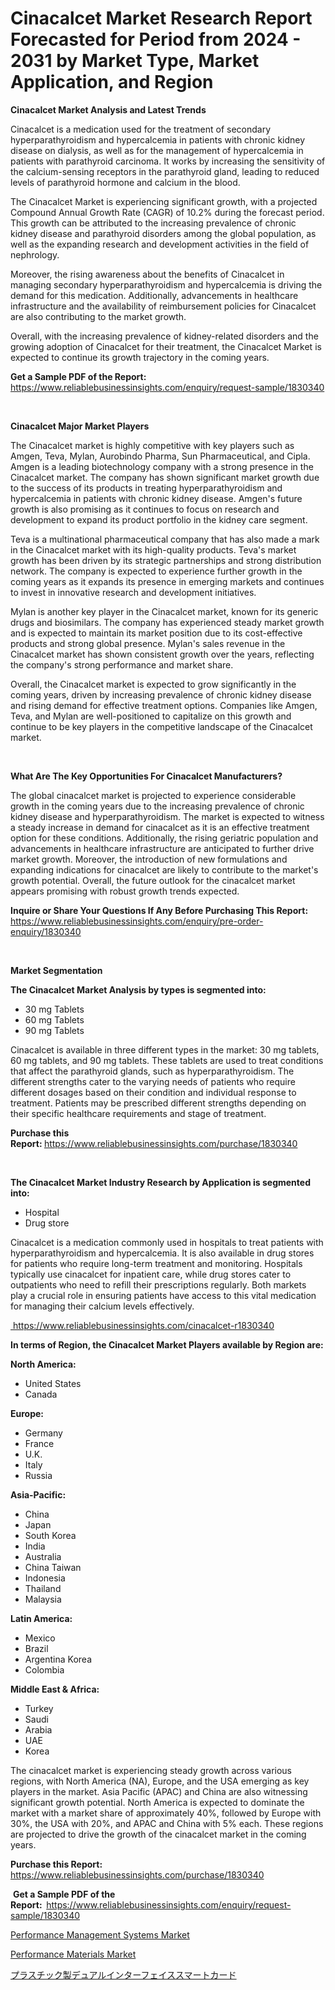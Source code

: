 <p><h1>Cinacalcet Market Research Report Forecasted for Period from 2024 -  2031 by Market Type, Market Application, and Region</h1></p><p><strong>Cinacalcet Market Analysis and Latest Trends</strong></p>
<p><p>Cinacalcet is a medication used for the treatment of secondary hyperparathyroidism and hypercalcemia in patients with chronic kidney disease on dialysis, as well as for the management of hypercalcemia in patients with parathyroid carcinoma. It works by increasing the sensitivity of the calcium-sensing receptors in the parathyroid gland, leading to reduced levels of parathyroid hormone and calcium in the blood.</p><p>The Cinacalcet Market is experiencing significant growth, with a projected Compound Annual Growth Rate (CAGR) of 10.2% during the forecast period. This growth can be attributed to the increasing prevalence of chronic kidney disease and parathyroid disorders among the global population, as well as the expanding research and development activities in the field of nephrology.</p><p>Moreover, the rising awareness about the benefits of Cinacalcet in managing secondary hyperparathyroidism and hypercalcemia is driving the demand for this medication. Additionally, advancements in healthcare infrastructure and the availability of reimbursement policies for Cinacalcet are also contributing to the market growth.</p><p>Overall, with the increasing prevalence of kidney-related disorders and the growing adoption of Cinacalcet for their treatment, the Cinacalcet Market is expected to continue its growth trajectory in the coming years.</p></p>
<p><strong>Get a Sample PDF of the Report:&nbsp;</strong> <a href="https://www.reliablebusinessinsights.com/enquiry/request-sample/1830340">https://www.reliablebusinessinsights.com/enquiry/request-sample/1830340</a></p>
<p>&nbsp;</p>
<p><strong>Cinacalcet Major Market Players</strong></p>
<p><p>The Cinacalcet market is highly competitive with key players such as Amgen, Teva, Mylan, Aurobindo Pharma, Sun Pharmaceutical, and Cipla. Amgen is a leading biotechnology company with a strong presence in the Cinacalcet market. The company has shown significant market growth due to the success of its products in treating hyperparathyroidism and hypercalcemia in patients with chronic kidney disease. Amgen's future growth is also promising as it continues to focus on research and development to expand its product portfolio in the kidney care segment.</p><p>Teva is a multinational pharmaceutical company that has also made a mark in the Cinacalcet market with its high-quality products. Teva's market growth has been driven by its strategic partnerships and strong distribution network. The company is expected to experience further growth in the coming years as it expands its presence in emerging markets and continues to invest in innovative research and development initiatives.</p><p>Mylan is another key player in the Cinacalcet market, known for its generic drugs and biosimilars. The company has experienced steady market growth and is expected to maintain its market position due to its cost-effective products and strong global presence. Mylan's sales revenue in the Cinacalcet market has shown consistent growth over the years, reflecting the company's strong performance and market share.</p><p>Overall, the Cinacalcet market is expected to grow significantly in the coming years, driven by increasing prevalence of chronic kidney disease and rising demand for effective treatment options. Companies like Amgen, Teva, and Mylan are well-positioned to capitalize on this growth and continue to be key players in the competitive landscape of the Cinacalcet market.</p></p>
<p>&nbsp;</p>
<p><strong>What Are The Key Opportunities For Cinacalcet Manufacturers?</strong></p>
<p><p>The global cinacalcet market is projected to experience considerable growth in the coming years due to the increasing prevalence of chronic kidney disease and hyperparathyroidism. The market is expected to witness a steady increase in demand for cinacalcet as it is an effective treatment option for these conditions. Additionally, the rising geriatric population and advancements in healthcare infrastructure are anticipated to further drive market growth. Moreover, the introduction of new formulations and expanding indications for cinacalcet are likely to contribute to the market's growth potential. Overall, the future outlook for the cinacalcet market appears promising with robust growth trends expected.</p></p>
<p><strong>Inquire or Share Your Questions If Any Before Purchasing This Report:</strong> <a href="https://www.reliablebusinessinsights.com/enquiry/pre-order-enquiry/1830340">https://www.reliablebusinessinsights.com/enquiry/pre-order-enquiry/1830340</a></p>
<p>&nbsp;</p>
<p><strong>Market Segmentation</strong></p>
<p><strong>The Cinacalcet Market Analysis by types is segmented into:</strong></p>
<p><ul><li>30 mg Tablets</li><li>60 mg Tablets</li><li>90 mg Tablets</li></ul></p>
<p><p>Cinacalcet is available in three different types in the market: 30 mg tablets, 60 mg tablets, and 90 mg tablets. These tablets are used to treat conditions that affect the parathyroid glands, such as hyperparathyroidism. The different strengths cater to the varying needs of patients who require different dosages based on their condition and individual response to treatment. Patients may be prescribed different strengths depending on their specific healthcare requirements and stage of treatment.</p></p>
<p><strong>Purchase this Report:&nbsp;</strong><a href="https://www.reliablebusinessinsights.com/purchase/1830340">https://www.reliablebusinessinsights.com/purchase/1830340</a></p>
<p>&nbsp;</p>
<p><strong>The Cinacalcet Market Industry Research by Application is segmented into:</strong></p>
<p><ul><li>Hospital</li><li>Drug store</li></ul></p>
<p><p>Cinacalcet is a medication commonly used in hospitals to treat patients with hyperparathyroidism and hypercalcemia. It is also available in drug stores for patients who require long-term treatment and monitoring. Hospitals typically use cinacalcet for inpatient care, while drug stores cater to outpatients who need to refill their prescriptions regularly. Both markets play a crucial role in ensuring patients have access to this vital medication for managing their calcium levels effectively.</p></p>
<p><a href="https://www.reliablebusinessinsights.com/cinacalcet-r1830340">&nbsp;https://www.reliablebusinessinsights.com/cinacalcet-r1830340</a></p>
<p><strong>In terms of Region, the Cinacalcet Market Players available by Region are:</strong></p>
<p>
    <p> <strong> North America: </strong>
        <ul>
            <li>United States</li>
            <li>Canada</li>
        </ul>
        </p> 
    <p> <strong> Europe: </strong>
        <ul>
            <li>Germany</li>
            <li>France</li>
            <li>U.K.</li>
            <li>Italy</li>
            <li>Russia</li>
        </ul>
        </p> 
    <p> <strong> Asia-Pacific: </strong>
        <ul>
            <li>China</li>
            <li>Japan</li>
            <li>South Korea</li>
            <li>India</li>
            <li>Australia</li>
            <li>China Taiwan</li>
            <li>Indonesia</li>
            <li>Thailand</li>
            <li>Malaysia</li>
        </ul>
        </p> 
    <p> <strong> Latin America: </strong>
        <ul>
            <li>Mexico</li>
            <li>Brazil</li>
            <li>Argentina Korea</li>
            <li>Colombia</li>
        </ul>
        </p> 
    <p> <strong> Middle East & Africa: </strong>
        <ul>
            <li>Turkey</li>
            <li>Saudi</li>
            <li>Arabia</li>
            <li>UAE</li>
            <li>Korea</li>
        </ul>
    </p>
    </p>
<p><p>The cinacalcet market is experiencing steady growth across various regions, with North America (NA), Europe, and the USA emerging as key players in the market. Asia Pacific (APAC) and China are also witnessing significant growth potential. North America is expected to dominate the market with a market share of approximately 40%, followed by Europe with 30%, the USA with 20%, and APAC and China with 5% each. These regions are projected to drive the growth of the cinacalcet market in the coming years.</p></p>
<p><strong>Purchase this Report: </strong><a href="https://www.reliablebusinessinsights.com/purchase/1830340">https://www.reliablebusinessinsights.com/purchase/1830340</a></p>
<p>&nbsp;<strong>Get a Sample PDF of the Report:&nbsp;&nbsp;</strong><a href="https://www.reliablebusinessinsights.com/enquiry/request-sample/1830340">https://www.reliablebusinessinsights.com/enquiry/request-sample/1830340</a></p>
<p><strong></strong></p>
<p><p><a href="https://github.com/kumertitash/Market-Research-Report-List-1/blob/main/performance-management-systems-market.md">Performance Management Systems Market</a></p><p><a href="https://github.com/huqhwmcs55/Market-Research-Report-List-1/blob/main/performance-materials-market.md">Performance Materials Market</a></p><p><a href="https://github.com/FredaJerde/Market-Research-Report-List-1/blob/main/6207576178213.md">プラスチック製デュアルインターフェイススマートカード</a></p></p>